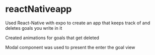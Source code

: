 # reactNativeapp
Used React-Native with expo to create an app that keeps track of and deletes goals you write in it

Created animations for goals that get deleted

Modal component was used to present the enter the goal view
